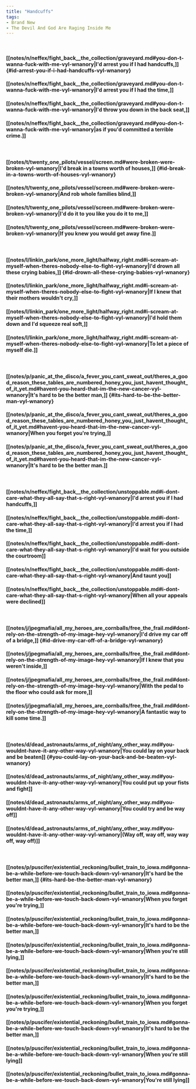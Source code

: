 ```yaml
---
title: "Handcuffs"
tags:
- Brand New
- The Devil And God Are Raging Inside Me
---
```

&nbsp;
#### [[notes/n/neffex/fight_back__the_collection/graveyard.md#you-don-t-wanna-fuck-with-me-vyl-wnanory|I'd arrest you if I had handcuffs,]] {#id-arrest-you-if-i-had-handcuffs-vyl-wnanory}
#### [[notes/n/neffex/fight_back__the_collection/graveyard.md#you-don-t-wanna-fuck-with-me-vyl-wnanory|I'd arrest you if I had the time,]]
#### [[notes/n/neffex/fight_back__the_collection/graveyard.md#you-don-t-wanna-fuck-with-me-vyl-wnanory|I'd throw you down in the back seat,]]
#### [[notes/n/neffex/fight_back__the_collection/graveyard.md#you-don-t-wanna-fuck-with-me-vyl-wnanory|as if you'd committed a terrible crime.]]
&nbsp;
#### [[notes/t/twenty_one_pilots/vessel/screen.md#were-broken-were-broken-vyl-wnanory|I'd break in a towns worth of houses,]] {#id-break-in-a-towns-worth-of-houses-vyl-wnanory}
#### [[notes/t/twenty_one_pilots/vessel/screen.md#were-broken-were-broken-vyl-wnanory|And rob whole families blind,]]
#### [[notes/t/twenty_one_pilots/vessel/screen.md#were-broken-were-broken-vyl-wnanory|I'd do it to you like you do it to me,]]
#### [[notes/t/twenty_one_pilots/vessel/screen.md#were-broken-were-broken-vyl-wnanory|If you knew you would get away fine.]]
&nbsp;
#### [[notes/l/linkin_park/one_more_light/halfway_right.md#i-scream-at-myself-when-theres-nobody-else-to-fight-vyl-wnanory|I'd drown all these crying babies,]] {#id-drown-all-these-crying-babies-vyl-wnanory}
#### [[notes/l/linkin_park/one_more_light/halfway_right.md#i-scream-at-myself-when-theres-nobody-else-to-fight-vyl-wnanory|If I knew that their mothers wouldn't cry,]]
#### [[notes/l/linkin_park/one_more_light/halfway_right.md#i-scream-at-myself-when-theres-nobody-else-to-fight-vyl-wnanory|I'd hold them down and I'd squeeze real soft,]]
#### [[notes/l/linkin_park/one_more_light/halfway_right.md#i-scream-at-myself-when-theres-nobody-else-to-fight-vyl-wnanory|To let a piece of myself die.]]
&nbsp;
#### [[notes/p/panic_at_the_disco/a_fever_you_cant_sweat_out/theres_a_good_reason_these_tables_are_numbered_honey_you_just_havent_thought_of_it_yet.md#havent-you-heard-that-im-the-new-cancer-vyl-wnanory|It's hard to be the better man,]] {#its-hard-to-be-the-better-man-vyl-wnanory}
#### [[notes/p/panic_at_the_disco/a_fever_you_cant_sweat_out/theres_a_good_reason_these_tables_are_numbered_honey_you_just_havent_thought_of_it_yet.md#havent-you-heard-that-im-the-new-cancer-vyl-wnanory|When you forget you're trying,]]
#### [[notes/p/panic_at_the_disco/a_fever_you_cant_sweat_out/theres_a_good_reason_these_tables_are_numbered_honey_you_just_havent_thought_of_it_yet.md#havent-you-heard-that-im-the-new-cancer-vyl-wnanory|It's hard to be the better man.]]
&nbsp;
#### [[notes/n/neffex/fight_back__the_collection/unstoppable.md#i-dont-care-what-they-all-say-that-s-right-vyl-wnanory|I'd arrest you if I had handcuffs,]]
#### [[notes/n/neffex/fight_back__the_collection/unstoppable.md#i-dont-care-what-they-all-say-that-s-right-vyl-wnanory|I'd arrest you if I had the time,]]
#### [[notes/n/neffex/fight_back__the_collection/unstoppable.md#i-dont-care-what-they-all-say-that-s-right-vyl-wnanory|I'd wait for you outside the courtroom]]
#### [[notes/n/neffex/fight_back__the_collection/unstoppable.md#i-dont-care-what-they-all-say-that-s-right-vyl-wnanory|And taunt you]]
#### [[notes/n/neffex/fight_back__the_collection/unstoppable.md#i-dont-care-what-they-all-say-that-s-right-vyl-wnanory|When all your appeals were declined]]
&nbsp;
#### [[notes/j/jpegmafia/all_my_heroes_are_cornballs/free_the_frail.md#dont-rely-on-the-strength-of-my-image-hey-vyl-wnanory|I'd drive my car off of a bridge,]] {#id-drive-my-car-off-of-a-bridge-vyl-wnanory}
#### [[notes/j/jpegmafia/all_my_heroes_are_cornballs/free_the_frail.md#dont-rely-on-the-strength-of-my-image-hey-vyl-wnanory|If I knew that you weren't inside,]]
#### [[notes/j/jpegmafia/all_my_heroes_are_cornballs/free_the_frail.md#dont-rely-on-the-strength-of-my-image-hey-vyl-wnanory|With the pedal to the floor who could ask for more,]]
#### [[notes/j/jpegmafia/all_my_heroes_are_cornballs/free_the_frail.md#dont-rely-on-the-strength-of-my-image-hey-vyl-wnanory|A fantastic way to kill some time.]]
&nbsp;
#### [[notes/d/dead_astronauts/arms_of_night/any_other_way.md#you-wouldnt-have-it-any-other-way-vyl-wnanory|You could lay on your back and be beaten]] {#you-could-lay-on-your-back-and-be-beaten-vyl-wnanory}
#### [[notes/d/dead_astronauts/arms_of_night/any_other_way.md#you-wouldnt-have-it-any-other-way-vyl-wnanory|You could put up your fists and fight]]
#### [[notes/d/dead_astronauts/arms_of_night/any_other_way.md#you-wouldnt-have-it-any-other-way-vyl-wnanory|You could try and be way off]]
#### [[notes/d/dead_astronauts/arms_of_night/any_other_way.md#you-wouldnt-have-it-any-other-way-vyl-wnanory|(Way off, way off, way  way off, way off)]]
&nbsp;
#### [[notes/p/puscifer/existential_reckoning/bullet_train_to_iowa.md#gonna-be-a-while-before-we-touch-back-down-vyl-wnanory|It's hard be the better man,]] {#its-hard-be-the-better-man-vyl-wnanory}
#### [[notes/p/puscifer/existential_reckoning/bullet_train_to_iowa.md#gonna-be-a-while-before-we-touch-back-down-vyl-wnanory|When you forget you're trying,]]
#### [[notes/p/puscifer/existential_reckoning/bullet_train_to_iowa.md#gonna-be-a-while-before-we-touch-back-down-vyl-wnanory|It's hard to be the better man,]]
#### [[notes/p/puscifer/existential_reckoning/bullet_train_to_iowa.md#gonna-be-a-while-before-we-touch-back-down-vyl-wnanory|When you're still lying,]]
#### [[notes/p/puscifer/existential_reckoning/bullet_train_to_iowa.md#gonna-be-a-while-before-we-touch-back-down-vyl-wnanory|It's hard to be the better man,]]
#### [[notes/p/puscifer/existential_reckoning/bullet_train_to_iowa.md#gonna-be-a-while-before-we-touch-back-down-vyl-wnanory|When you forget you're trying,]]
#### [[notes/p/puscifer/existential_reckoning/bullet_train_to_iowa.md#gonna-be-a-while-before-we-touch-back-down-vyl-wnanory|It's hard to be the better man,]]
#### [[notes/p/puscifer/existential_reckoning/bullet_train_to_iowa.md#gonna-be-a-while-before-we-touch-back-down-vyl-wnanory|When you're still lying]]
#### [[notes/p/puscifer/existential_reckoning/bullet_train_to_iowa.md#gonna-be-a-while-before-we-touch-back-down-vyl-wnanory|You're still lying]]
